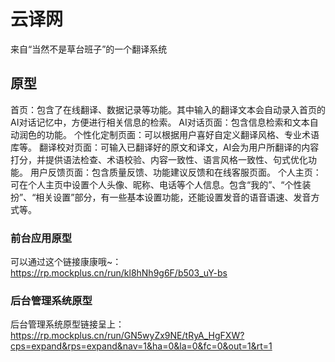 # 云译网
来自“当然不是草台班子”的一个翻译系统

## 原型
首页：包含了在线翻译、数据记录等功能。其中输入的翻译文本会自动录入首页的AI对话记忆中，方便进行相关信息的检索。<pr>
AI对话页面：包含信息检索和文本自动润色的功能。<pr>
个性化定制页面：可以根据用户喜好自定义翻译风格、专业术语库等。<pr>
翻译校对页面：可输入已翻译好的原文和译文，AI会为用户所翻译的内容打分，并提供语法检查、术语校验、内容一致性、语言风格一致性、句式优化功能。<pr>
用户反馈页面：包含质量反馈、功能建议反馈和在线客服页面。<pr>
个人主页：可在个人主页中设置个人头像、昵称、电话等个人信息。包含“我的”、“个性装扮”、“相关设置”部分，有一些基本设置功能，还能设置发音的语音语速、发音方式等。

### 前台应用原型
可以通过这个链接康康哦~：https://rp.mockplus.cn/run/kl8hNh9g6F/b503_uY-bs

### 后台管理系统原型
后台管理系统原型链接呈上：https://rp.mockplus.cn/run/GN5wyZx9NE/tRyA_HgFXW?cps=expand&rps=expand&nav=1&ha=0&la=0&fc=0&out=1&rt=1
